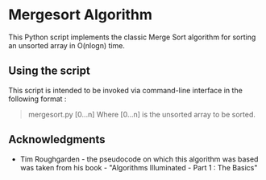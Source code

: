 # Mergesort Algorithm
This Python script implements the classic Merge Sort algorithm for sorting an unsorted array in O(nlogn) time. 

## Using the script
This script is intended to be invoked via command-line interface in the following format : 
>mergesort.py [0...n] 
Where [0...n] is the unsorted array to be sorted. 

## Acknowledgments
* Tim Roughgarden - the pseudocode on which this algorithm was based was taken from his book - "Algorithms Illuminated - Part 1 : The Basics" 

